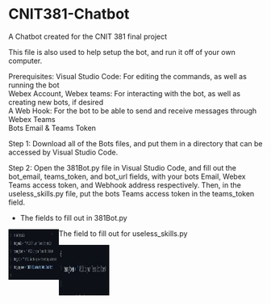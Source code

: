 # CNIT381-Chatbot
A Chatbot created for the CNIT 381 final project

This file is also used to help setup the bot, and run it off of your own computer. 

Prerequisites: 
Visual Studio Code: For editing the commands, as well as running the bot  
Webex Account, Webex teams: For interacting with the bot, as well as creating new bots, if desired  
A Web Hook: For the bot to be able to send and receive messages through Webex Teams  
Bots Email & Teams Token  

Step 1: Download all of the Bots files, and put them in a directory that can be accessed by Visual Studio Code.

Step 2: Open the 381Bot.py file in Visual Studio Code, and fill out the bot_email, teams_token, and bot_url fields, with your bots Email, Webex Teams access token, and Webhook address respectively. Then, in the useless_skills.py file, put the bots Teams access token in the teams_token field.

- The fields to fill out in 381Bot.py
<img align="left" width="100" height="100" src="https://github.com/Mr-Noah-B/CNIT381-Chatbot/blob/main/Img/Image-1.JPG">

- The field to fill out for useless_skills.py
<img align="left" width="100" height="100" src="https://github.com/Mr-Noah-B/CNIT381-Chatbot/blob/main/Img/Image-2.JPG">  


